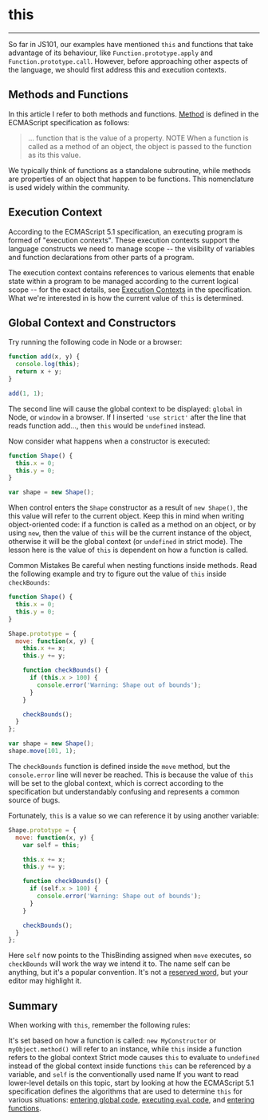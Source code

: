 # this

------

So far in JS101, our examples have mentioned `this` and functions that take advantage of its behaviour, like `Function.prototype.apply` and `Function.prototype.call`. However, before approaching other aspects of the language, we should first address this and execution contexts.

## Methods and Functions
In this article I refer to both methods and functions. [Method](http://es5.github.com/#x4.3.27) is defined in the ECMAScript specification as follows:

> ... function that is the value of a property.
> NOTE When a function is called as a method of an object, the object is passed to the function as its this value.

We typically think of functions as a standalone subroutine, while methods are properties of an object that happen to be functions. This nomenclature is used widely within the community.

## Execution Context
According to the ECMAScript 5.1 specification, an executing program is formed of "execution contexts". These execution contexts support the language constructs we need to manage scope -- the visibility of variables and function declarations from other parts of a program.

The execution context contains references to various elements that enable state within a program to be managed according to the current logical scope -- for the exact details, see [Execution Contexts](http://es5.github.com/#x10.3) in the specification. What we're interested in is how the current value of `this` is determined.

## Global Context and Constructors
Try running the following code in Node or a browser:

```javascript
function add(x, y) {
  console.log(this);
  return x + y;
}

add(1, 1);
```

The second line will cause the global context to be displayed: `global` in Node, or `window` in a browser. If I inserted `'use strict'` after the line that reads function add..., then `this` would be `undefined` instead.

Now consider what happens when a constructor is executed:

```javascript
function Shape() {
  this.x = 0;
  this.y = 0;
}

var shape = new Shape();
```

When control enters the `Shape` constructor as a result of `new Shape()`, the this value will refer to the current object. Keep this in mind when writing object-oriented code: if a function is called as a method on an object, or by using `new`, then the value of `this` will be the current instance of the object, otherwise it will be the global context (or `undefined` in strict mode). The lesson here is the value of `this` is dependent on how a function is called.

Common Mistakes
Be careful when nesting functions inside methods. Read the following example and try to figure out the value of `this` inside `checkBounds`:

```javascript
function Shape() {
  this.x = 0;
  this.y = 0;
}

Shape.prototype = {
  move: function(x, y) {
    this.x += x;
    this.y += y;

    function checkBounds() {
      if (this.x > 100) {
        console.error('Warning: Shape out of bounds');
      }
    }

    checkBounds();
  }
};

var shape = new Shape();
shape.move(101, 1);
```

The `checkBounds` function is defined inside the `move` method, but the `console.error` line will never be reached. This is because the value of `this` will be set to the global context, which is correct according to the specification but understandably confusing and represents a common source of bugs.

Fortunately, `this` is a value so we can reference it by using another variable:

```javascript
Shape.prototype = {
  move: function(x, y) {
    var self = this;

    this.x += x;
    this.y += y;

    function checkBounds() {
      if (self.x > 100) {
        console.error('Warning: Shape out of bounds');
      }
    }

    checkBounds();
  }
};
```

Here `self` now points to the ThisBinding assigned when `move` executes, so `checkBounds` will work the way we intend it to. The name self can be anything, but it's a popular convention. It's not a [reserved word](https://developer.mozilla.org/en/JavaScript/Reference/Reserved_Words), but your editor may highlight it.

## Summary
When working with `this`, remember the following rules:

It's set based on how a function is called: `new MyConstructor` or `myObject.method()` will refer to an instance, while `this` inside a function refers to the global context
Strict mode causes `this` to evaluate to `undefined` instead of the global context inside functions
`this` can be referenced by a variable, and `self` is the conventionally used name
If you want to read lower-level details on this topic, start by looking at how the ECMAScript 5.1 specification defines the algorithms that are used to determine `this` for various situations: [entering global code](http://es5.github.io/#x10.4.1), [executing `eval` code](http://es5.github.io/#x10.4.2), and [entering functions](http://es5.github.io/#x10.4.3).
